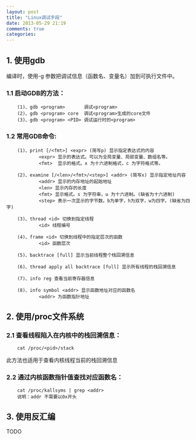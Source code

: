 ```yaml
---
layout: post
title: "Linux调试手段"
date: 2013-05-29 21:19
comments: true
categories: 
---
```

## 1. 使用gdb
编译时，使用-g 参数把调试信息（函数名、变量名）加到可执行文件中。
###  1.1 启动GDB的方法：
		(1)、gdb <program>       调试<program> 
		(2)、gdb <program> core  调试<program>生成的core文件
		(3)、gdb <program> <PID> 调试运行时的<program>
###  1.2 常用GDB命令:
		(1)、print [/<fmt>] <expr> (简写p) 显示指定表达式的内容
				<expr> 显示的表达式。可以为全局变量、局部变量、数组名等。
				<fmt>  显示的格式。x 为十六进制格式，c 为字符格式等。
				
		(2)、examine [/<len>/<fmt>/<step>] <addr> (简写x) 显示指定地址内容
				<addr> 显示的内存地址的起始地址
				<len> 显示内存的长度
				<fmt> 显示格式。s 为字符串，u 为十六进制。(缺省为十六进制)
				<step> 表示一次显示的字节数。b为单字，h为双字，w为四字。(缺省为四字)
				
		(3)、thread <id> 切换到指定线程
				<id> 线程编号
				
		(4)、frame <id> 切换到线程中的指定层次的函数
				<id> 函数层次
				
		(5)、backtrace [full] 显示当前线程整个栈回溯信息
		
		(6)、thread apply all backtrace [full] 显示所有线程的栈回溯信息
		
		(7)、info reg 查看当前寄存器信息    
		
		(8)、info symbol <addr> 显示函数地址对应的函数名
				<addr> 为函数指针地址 
		
## 2. 使用/proc文件系统
###  2.1 查看线程陷入在内核中的栈回溯信息：
		cat /proc/<pid>/stack
此方法也适用于查看内核线程当前的栈回溯信息
###  2.2 通过内核函数指针值查找对应函数名：
		cat /proc/kallsyms | grep <addr>
		说明：addr 不需要以0x开头
## 3. 使用反汇编
TODO

